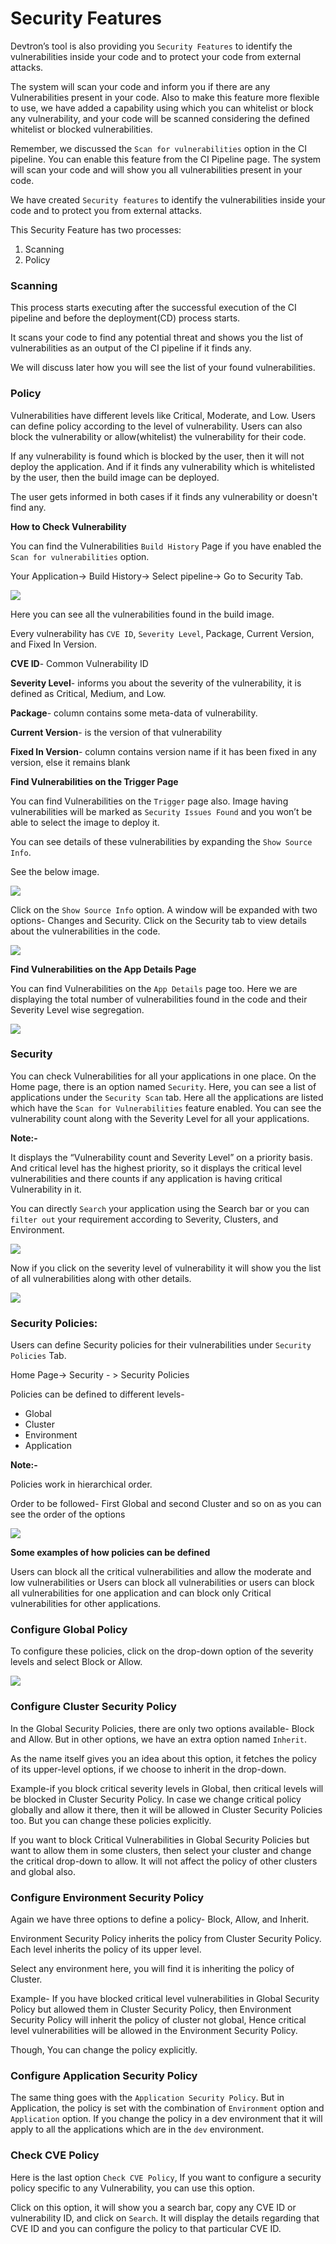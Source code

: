 # Security Features

Devtron’s tool is also providing you `Security Features` to identify the vulnerabilities inside your code and to protect your code from external attacks.

The system will scan your code and inform you if there are any Vulnerabilities present in your code. Also to make this feature more flexible to use, we have added a capability using which you can whitelist or block any vulnerability, and your code will be scanned considering the defined whitelist or blocked vulnerabilities.

Remember, we discussed the `Scan for vulnerabilities` option in the CI pipeline. You can enable this feature from the CI Pipeline page. The system will scan your code and will show you all vulnerabilities present in your code.

We have created `Security features` to identify the vulnerabilities inside your code and to protect you from external attacks.

This Security Feature has two processes:

1. Scanning
2. Policy

### Scanning

This process starts executing after the successful execution of the CI pipeline and before the deployment\(CD\) process starts.

It scans your code to find any potential threat and shows you the list of vulnerabilities as an output of the CI pipeline if it finds any.

We will discuss later how you will see the list of your found vulnerabilities.

### Policy

Vulnerabilities have different levels like Critical, Moderate, and Low. Users can define policy according to the level of vulnerability. Users can also block the vulnerability or allow\(whitelist\) the vulnerability for their code.

If any vulnerability is found which is blocked by the user, then it will not deploy the application. And if it finds any vulnerability which is whitelisted by the user, then the build image can be deployed.

The user gets informed in both cases if it finds any vulnerability or doesn't find any.

**How to Check Vulnerability**

You can find the Vulnerabilities `Build History` Page if you have enabled the `Scan for vulnerabilities` option.

Your Application-&gt; Build History-&gt; Select pipeline-&gt; Go to Security Tab.

![](images/security-features/security-feature1.png)

Here you can see all the vulnerabilities found in the build image.

Every vulnerability has `CVE ID`, `Severity Level`, Package, Current Version, and Fixed In Version.

**CVE ID**- Common Vulnerability ID

**Severity Level**- informs you about the severity of the vulnerability, it is defined as Critical, Medium, and Low.

**Package**- column contains some meta-data of vulnerability.

**Current Version**- is the version of that vulnerability

**Fixed In Version**- column contains version name if it has been fixed in any version, else it remains blank

**Find Vulnerabilities on the Trigger Page**

You can find Vulnerabilities on the `Trigger` page also. Image having vulnerabilities will be marked as `Security Issues Found` and you won’t be able to select the image to deploy it.

You can see details of these vulnerabilities by expanding the `Show Source Info`.

See the below image.

![](images/security-features/security-feature2.png)

Click on the `Show Source Info` option. A window will be expanded with two options- Changes and Security. Click on the Security tab to view details about the vulnerabilities in the code.

![](images/security-features/security-feature3.png)

**Find Vulnerabilities on the App Details Page**

You can find Vulnerabilities on the `App Details` page too. Here we are displaying the total number of vulnerabilities found in the code and their Severity Level wise segregation.

![](images/security-features/security-feature4.png)

### Security

You can check Vulnerabilities for all your applications in one place. On the Home page, there is an option named `Security`. Here, you can see a list of applications under the `Security Scan` tab. Here all the applications are listed which have the `Scan for Vulnerabilities` feature enabled. You can see the vulnerability count along with the Severity Level for all your applications.

**Note:-**

It displays the “Vulnerability count and Severity Level” on a priority basis. And critical level has the highest priority, so it displays the critical level vulnerabilities and there counts if any application is having critical Vulnerability in it.

You can directly `Search` your application using the Search bar or you can `filter out` your requirement according to Severity, Clusters, and Environment.

![](images/security-features/security-feature5.png)

Now if you click on the severity level of vulnerability it will show you the list of all vulnerabilities along with other details.

![](images/security-features/security-feature6.png)

### Security Policies:

Users can define Security policies for their vulnerabilities under `Security Policies` Tab.

Home Page-&gt; Security - &gt; Security Policies

Policies can be defined to different levels-

* Global
* Cluster
* Environment
* Application

**Note:-**

Policies work in hierarchical order.

Order to be followed- First Global and second Cluster and so on as you can see the order of the options

![](images/security-features/security-feature7.png)

**Some examples of how policies can be defined**

Users can block all the critical vulnerabilities and allow the moderate and low vulnerabilities or Users can block all vulnerabilities or users can block all vulnerabilities for one application and can block only Critical vulnerabilities for other applications.

### Configure Global Policy

To configure these policies, click on the drop-down option of the severity levels and select Block or Allow.

![](images/security-features/security-feature8.png)

### Configure Cluster Security Policy

In the Global Security Policies, there are only two options available- Block and Allow. But in other options, we have an extra option named `Inherit`.

As the name itself gives you an idea about this option, it fetches the policy of its upper-level options, if we choose to inherit in the drop-down.

Example-if you block critical severity levels in Global, then critical levels will be blocked in Cluster Security Policy. In case we change critical policy globally and allow it there, then it will be allowed in Cluster Security Policies too. But you can change these policies explicitly.

If you want to block Critical Vulnerabilities in Global Security Policies but want to allow them in some clusters, then select your cluster and change the critical drop-down to allow. It will not affect the policy of other clusters and global also.

### Configure Environment Security Policy

Again we have three options to define a policy- Block, Allow, and Inherit.

Environment Security Policy inherits the policy from Cluster Security Policy. Each level inherits the policy of its upper level.

Select any environment here, you will find it is inheriting the policy of Cluster.

Example- If you have blocked critical level vulnerabilities in Global Security Policy but allowed them in Cluster Security Policy, then Environment Security Policy will inherit the policy of cluster not global, Hence critical level vulnerabilities will be allowed in the Environment Security Policy.

Though, You can change the policy explicitly.

### Configure Application Security Policy

The same thing goes with the `Application Security Policy`. But in Application, the policy is set with the combination of `Environment` option and `Application` option. If you change the policy in a dev environment that it will apply to all the applications which are in the `dev` environment.

### Check CVE Policy

Here is the last option `Check CVE Policy`, If you want to configure a security policy specific to any Vulnerability, you can use this option.

Click on this option, it will show you a search bar, copy any CVE ID or vulnerability ID, and click on `Search`. It will display the details regarding that CVE ID and you can configure the policy to that particular CVE ID.

